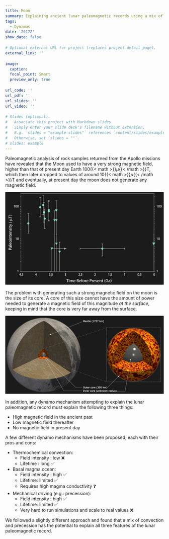 ```yaml
---
title: Moon
summary: Explaining ancient lunar paleomagnetic records using a mix of convection and precession
tags:
  - Dynamos
date: '2017Z'
show_date: false

# Optional external URL for project (replaces project detail page).
external_link: ''

image:
  caption:
  focal_point: Smart
  preview_only: true

url_code: ''
url_pdf: ''
url_slides: ''
url_video: ''

# Slides (optional).
#   Associate this project with Markdown slides.
#   Simply enter your slide deck's filename without extension.
#   E.g. `slides = "example-slides"` references `content/slides/example-slides.md`.
#   Otherwise, set `slides = ""`.
# slides: example
---
```

Paleomagnetic analysis of rock samples returned from the Apollo missions have revealed that the Moon used to have a very strong magnetic field, higher than that of present day Earth 100{{< math >}}$\mu${{< /math >}}T, which then later dropped to values of around 10{{< math >}}$\mu${{< /math >}}T and eventually, at present day the moon does not generate any magnetic field.

![Lunar paleomagnetic record](lun_paleo.png)

The problem with generating such a strong magnetic field on the moon is the size of its core. A core of this size cannot have the amount of power needed to generate a magnetic field of this magnitude *at the surface*, keeping in mind that the core is very far away from the surface.

![Schematic of moon's interiors](Moon_int.png)

In addition, any dynamo mechanism attempting to explain the lunar paleomagnetic record must explain the following three things:

  - High magnetic field in the ancient past
  - Low magnetic field thereafter
  - No magnetic field in present day

A few different dynamo mechanisms have been proposed, each with their pros and cons:

  - Thermochemical convection:
    - Field intensity : low :x:
    - Lifetime : long :white_check_mark:
  - Basal magma ocean:
    - Field intensity : high :white_check_mark:
    - Lifetime: limited :white_check_mark:
    - Requires high magma conductivity :question:
  - Mechanical driving (e.g.: precession):
    - Field intensity : high :white_check_mark:
    - Lifetime: limited :white_check_mark:
    - Very hard to run simulations and scale to real values :x:

We followed a slightly different approach and found that a mix of convection and precession has the potential to explain all three features of the lunar paleomagnetic record.